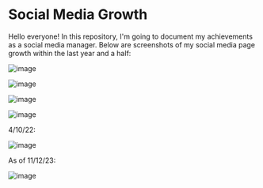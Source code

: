 # Social Media Growth


Hello everyone! In this repository, I'm going to document my achievements as a social media manager. Below are screenshots of my social media page growth within the last year and a half:


![image](https://github.com/sorgille/Content-Creator/blob/main/IMG_9140.PNG?raw=true)


![image](https://github.com/sorgille/Content-Creator/blob/main/IMG_9141.PNG?raw=true)


![image](https://github.com/sorgille/Content-Creator/blob/main/IMG_2093.jpg?raw=true)


![image](https://raw.githubusercontent.com/sorgille/Content-Creator/main/IMG_5848.heic)


4/10/22:

![image](https://github.com/sorgille/Content-Creator/blob/main/IMG_0695.jpeg?raw=true)

As of 11/12/23:

![image](https://github.com/sorgille/Content-Creator/blob/main/IMG_9148.PNG?raw=true)
